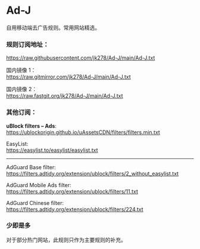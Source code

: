 # Ad-J

自用移动端去广告规则。常用网站精选。

### 规则订阅地址：

https://raw.githubusercontent.com/jk278/Ad-J/main/Ad-J.txt

国内镜像 1：<br>
https://raw.gitmirror.com/jk278/Ad-J/main/Ad-J.txt

国内镜像 2：<br>
https://raw.fastgit.org/jk278/Ad-J/main/Ad-J.txt

### 其他订阅：

**uBlock filters – Ads**:<br>
https://ublockorigin.github.io/uAssetsCDN/filters/filters.min.txt

EasyList:<br>
https://easylist.to/easylist/easylist.txt

---

AdGuard Base filter:<br>
https://filters.adtidy.org/extension/ublock/filters/2_without_easylist.txt

AdGuard Mobile Ads filter:<br>
https://filters.adtidy.org/extension/ublock/filters/11.txt

AdGuard Chinese filter:<br>
https://filters.adtidy.org/extension/ublock/filters/224.txt

### 少即是多
对于部分热门网站，此规则只作为主要规则的补充。
